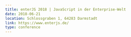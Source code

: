 ```yaml
---
title: enterJS 2018 | JavaScript in der Enterprise-Welt 
date: 2018-06-21
location: Schlossgraben 1, 64283 Darmstadt
link: https://www.enterjs.de/
type: conference
---
```

